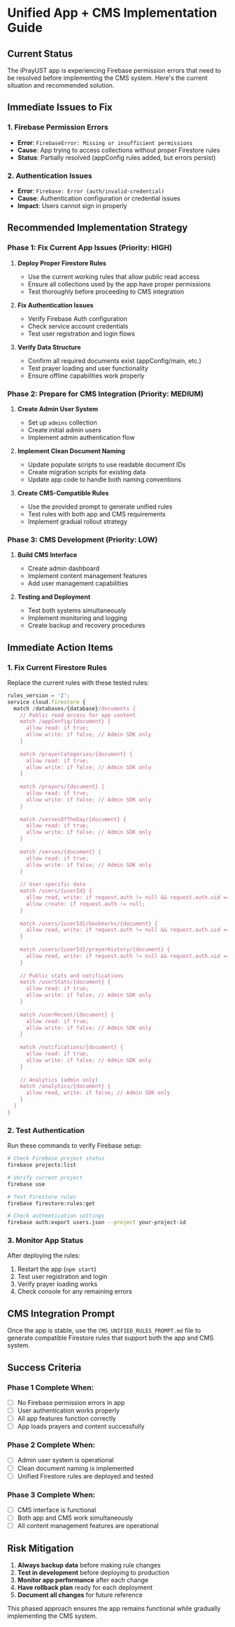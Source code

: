 # Unified App + CMS Implementation Guide

## Current Status

The iPrayUST app is experiencing Firebase permission errors that need to be resolved before implementing the CMS system. Here's the current situation and recommended solution.

## Immediate Issues to Fix

### 1. Firebase Permission Errors
- **Error**: `FirebaseError: Missing or insufficient permissions`
- **Cause**: App trying to access collections without proper Firestore rules
- **Status**: Partially resolved (appConfig rules added, but errors persist)

### 2. Authentication Issues
- **Error**: `Firebase: Error (auth/invalid-credential)`
- **Cause**: Authentication configuration or credential issues
- **Impact**: Users cannot sign in properly

## Recommended Implementation Strategy

### Phase 1: Fix Current App Issues (Priority: HIGH)

1. **Deploy Proper Firestore Rules**
   - Use the current working rules that allow public read access
   - Ensure all collections used by the app have proper permissions
   - Test thoroughly before proceeding to CMS integration

2. **Fix Authentication Issues**
   - Verify Firebase Auth configuration
   - Check service account credentials
   - Test user registration and login flows

3. **Verify Data Structure**
   - Confirm all required documents exist (appConfig/main, etc.)
   - Test prayer loading and user functionality
   - Ensure offline capabilities work properly

### Phase 2: Prepare for CMS Integration (Priority: MEDIUM)

1. **Create Admin User System**
   - Set up `admins` collection
   - Create initial admin users
   - Implement admin authentication flow

2. **Implement Clean Document Naming**
   - Update populate scripts to use readable document IDs
   - Create migration scripts for existing data
   - Update app code to handle both naming conventions

3. **Create CMS-Compatible Rules**
   - Use the provided prompt to generate unified rules
   - Test rules with both app and CMS requirements
   - Implement gradual rollout strategy

### Phase 3: CMS Development (Priority: LOW)

1. **Build CMS Interface**
   - Create admin dashboard
   - Implement content management features
   - Add user management capabilities

2. **Testing and Deployment**
   - Test both systems simultaneously
   - Implement monitoring and logging
   - Create backup and recovery procedures

## Immediate Action Items

### 1. Fix Current Firestore Rules

Replace the current rules with these tested rules:

```javascript
rules_version = '2';
service cloud.firestore {
  match /databases/{database}/documents {
    // Public read access for app content
    match /appConfig/{document} {
      allow read: if true;
      allow write: if false; // Admin SDK only
    }
    
    match /prayerCategories/{document} {
      allow read: if true;
      allow write: if false; // Admin SDK only
    }
    
    match /prayers/{document} {
      allow read: if true;
      allow write: if false; // Admin SDK only
    }
    
    match /versesOfTheDay/{document} {
      allow read: if true;
      allow write: if false; // Admin SDK only
    }
    
    match /verses/{document} {
      allow read: if true;
      allow write: if false; // Admin SDK only
    }
    
    // User-specific data
    match /users/{userId} {
      allow read, write: if request.auth != null && request.auth.uid == userId;
      allow create: if request.auth != null;
    }
    
    match /users/{userId}/bookmarks/{document} {
      allow read, write: if request.auth != null && request.auth.uid == userId;
    }
    
    match /users/{userId}/prayerHistory/{document} {
      allow read, write: if request.auth != null && request.auth.uid == userId;
    }
    
    // Public stats and notifications
    match /userStats/{document} {
      allow read: if true;
      allow write: if false; // Admin SDK only
    }
    
    match /userRecent/{document} {
      allow read: if true;
      allow write: if false; // Admin SDK only
    }
    
    match /notifications/{document} {
      allow read: if true;
      allow write: if false; // Admin SDK only
    }
    
    // Analytics (admin only)
    match /analytics/{document} {
      allow read, write: if false; // Admin SDK only
    }
  }
}
```

### 2. Test Authentication

Run these commands to verify Firebase setup:

```bash
# Check Firebase project status
firebase projects:list

# Verify current project
firebase use

# Test Firestore rules
firebase firestore:rules:get

# Check authentication settings
firebase auth:export users.json --project your-project-id
```

### 3. Monitor App Status

After deploying the rules:
1. Restart the app (`npm start`)
2. Test user registration and login
3. Verify prayer loading works
4. Check console for any remaining errors

## CMS Integration Prompt

Once the app is stable, use the `CMS_UNIFIED_RULES_PROMPT.md` file to generate compatible Firestore rules that support both the app and CMS system.

## Success Criteria

### Phase 1 Complete When:
- [ ] No Firebase permission errors in app
- [ ] User authentication works properly
- [ ] All app features function correctly
- [ ] App loads prayers and content successfully

### Phase 2 Complete When:
- [ ] Admin user system is operational
- [ ] Clean document naming is implemented
- [ ] Unified Firestore rules are deployed and tested

### Phase 3 Complete When:
- [ ] CMS interface is functional
- [ ] Both app and CMS work simultaneously
- [ ] All content management features are operational

## Risk Mitigation

1. **Always backup data** before making rule changes
2. **Test in development** before deploying to production
3. **Monitor app performance** after each change
4. **Have rollback plan** ready for each deployment
5. **Document all changes** for future reference

This phased approach ensures the app remains functional while gradually implementing the CMS system.